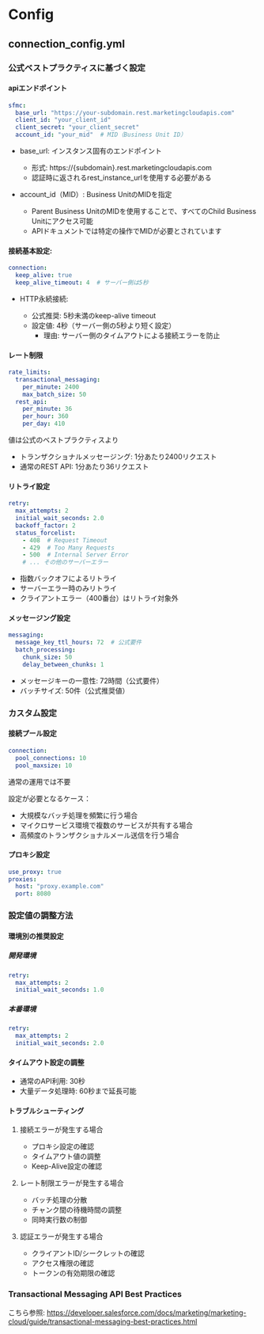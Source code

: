 # Config
## connection_config.yml
### 公式ベストプラクティスに基づく設定

#### apiエンドポイント
```yaml
sfmc:
  base_url: "https://your-subdomain.rest.marketingcloudapis.com"
  client_id: "your_client_id"
  client_secret: "your_client_secret"
  account_id: "your_mid"  # MID（Business Unit ID）

```

- base_url: インスタンス固有のエンドポイント
    - 形式: https://{subdomain}.rest.marketingcloudapis.com
    - 認証時に返されるrest_instance_urlを使用する必要がある

- account_id（MID）: Business UnitのMIDを指定
    - Parent Business UnitのMIDを使用することで、すべてのChild Business Unitにアクセス可能
    - APIドキュメントでは特定の操作でMIDが必要とされています

#### 接続基本設定:

```yaml
connection:
  keep_alive: true
  keep_alive_timeout: 4  # サーバー側は5秒
```
- HTTP永続接続:

    - 公式推奨: 5秒未満のkeep-alive timeout
    - 設定値: 4秒（サーバー側の5秒より短く設定）
        - 理由: サーバー側のタイムアウトによる接続エラーを防止

#### レート制限
```yaml
rate_limits:
  transactional_messaging:
    per_minute: 2400
    max_batch_size: 50
  rest_api:
    per_minute: 36
    per_hour: 360
    per_day: 410
```

値は公式のベストプラクティスより
- トランザクショナルメッセージング: 1分あたり2400リクエスト
- 通常のREST API: 1分あたり36リクエスト

#### リトライ設定
```yaml
retry:
  max_attempts: 2
  initial_wait_seconds: 2.0
  backoff_factor: 2
  status_forcelist:
    - 408  # Request Timeout
    - 429  # Too Many Requests
    - 500  # Internal Server Error
    # ... その他のサーバーエラー
```

- 指数バックオフによるリトライ
- サーバーエラー時のみリトライ
- クライアントエラー（400番台）はリトライ対象外

#### メッセージング設定
```yaml
messaging:
  message_key_ttl_hours: 72  # 公式要件
  batch_processing:
    chunk_size: 50
    delay_between_chunks: 1
```
- メッセージキーの一意性: 72時間（公式要件）
- バッチサイズ: 50件（公式推奨値）

### カスタム設定

#### 接続プール設定
```yaml
connection:
  pool_connections: 10
  pool_maxsize: 10
```
通常の運用では不要

設定が必要となるケース：
- 大規模なバッチ処理を頻繁に行う場合
- マイクロサービス環境で複数のサービスが共有する場合
- 高頻度のトランザクショナルメール送信を行う場合

#### プロキシ設定
```yaml
use_proxy: true
proxies:
  host: "proxy.example.com"
  port: 8080

```

### 設定値の調整方法
#### 環境別の推奨設定

##### 開発環境
```yaml
retry:
  max_attempts: 2
  initial_wait_seconds: 1.0
```

##### 本番環境
```yaml
retry:
  max_attempts: 2
  initial_wait_seconds: 2.0
```

#### タイムアウト設定の調整

- 通常のAPI利用: 30秒
- 大量データ処理時: 60秒まで延長可能

#### トラブルシューティング

1. 接続エラーが発生する場合
    - プロキシ設定の確認
    - タイムアウト値の調整
    - Keep-Alive設定の確認


1. レート制限エラーが発生する場合

    - バッチ処理の分散
    - チャンク間の待機時間の調整
    - 同時実行数の制御


1. 認証エラーが発生する場合

    - クライアントID/シークレットの確認
    - アクセス権限の確認
    - トークンの有効期限の確認

### Transactional Messaging API Best Practices
こちら参照:
https://developer.salesforce.com/docs/marketing/marketing-cloud/guide/transactional-messaging-best-practices.html

